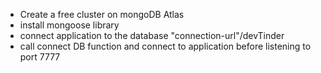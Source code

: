 - Create a free cluster on mongoDB Atlas
- install mongoose library
- connect application to the database "connection-url"/devTinder
- call connect DB function and connect to application before listening to port 7777
